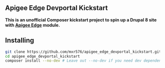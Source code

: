 Apigee Edge Devportal Kickstart
-------------------------------

**This is an unofficial Composer kickstart project to spin up a Drupal
8 site with [Apigee Edge](http://dgo.to/apigee_edge) module.**

## Installing

```sh
git clone https://github.com/mxr576/apigee_edge_devportal_kickstart.git
cd apigee_edge_devportal_kickstart
composer install --no-dev # Leave out --no-dev if you need dev dependencies.
```
